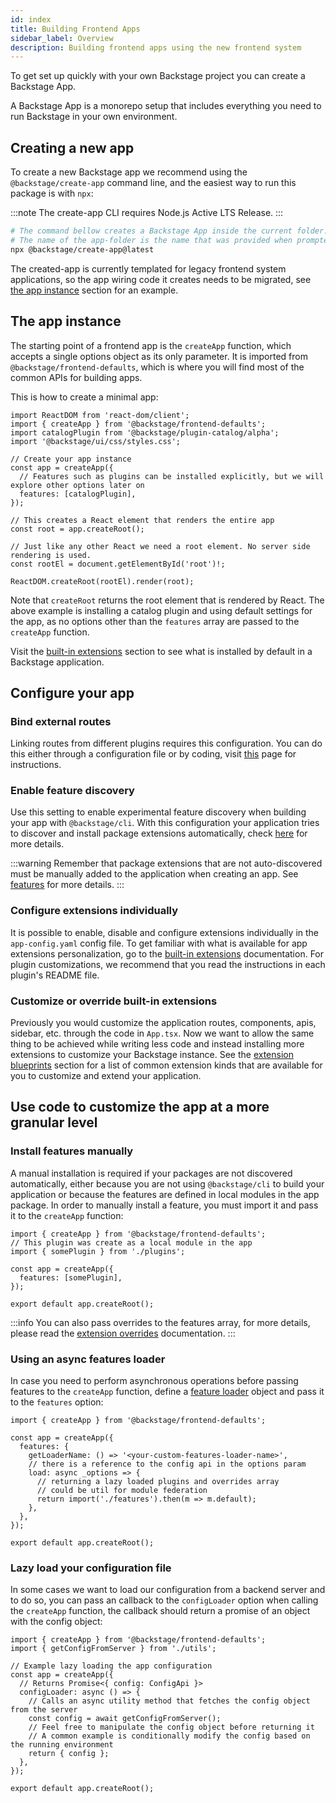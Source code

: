 ```yaml
---
id: index
title: Building Frontend Apps
sidebar_label: Overview
description: Building frontend apps using the new frontend system
---
```


To get set up quickly with your own Backstage project you can create a Backstage App.

A Backstage App is a monorepo setup that includes everything you need to run Backstage in your own environment.

## Creating a new app

To create a new Backstage app we recommend using the `@backstage/create-app` command line, and the easiest way to run this package is with `npx`:

:::note
The create-app CLI requires Node.js Active LTS Release.
:::

```sh
# The command bellow creates a Backstage App inside the current folder.
# The name of the app-folder is the name that was provided when prompted.
npx @backstage/create-app@latest
```

The created-app is currently templated for legacy frontend system applications, so the app wiring code it creates needs to be migrated, see [the app instance](#the-app-instance) section for an example.

## The app instance

The starting point of a frontend app is the `createApp` function, which accepts a single options object as its only parameter. It is imported from `@backstage/frontend-defaults`, which is where you will find most of the common APIs for building apps.

This is how to create a minimal app:

```tsx title="in src/index.ts"
import ReactDOM from 'react-dom/client';
import { createApp } from '@backstage/frontend-defaults';
import catalogPlugin from '@backstage/plugin-catalog/alpha';
import '@backstage/ui/css/styles.css';

// Create your app instance
const app = createApp({
  // Features such as plugins can be installed explicitly, but we will explore other options later on
  features: [catalogPlugin],
});

// This creates a React element that renders the entire app
const root = app.createRoot();

// Just like any other React we need a root element. No server side rendering is used.
const rootEl = document.getElementById('root')!;

ReactDOM.createRoot(rootEl).render(root);
```

Note that `createRoot` returns the root element that is rendered by React. The above example is installing a catalog plugin and using default settings for the app, as no options other than the `features` array are passed to the `createApp` function.

Visit the [built-in extensions](#customize-or-override-built-in-extensions) section to see what is installed by default in a Backstage application.

## Configure your app

### Bind external routes

Linking routes from different plugins requires this configuration. You can do this either through a configuration file or by coding, visit [this](https://backstage.io/docs/frontend-system/architecture/routes#binding-external-route-references) page for instructions.

### Enable feature discovery

Use this setting to enable experimental feature discovery when building your app with `@backstage/cli`. With this configuration your application tries to discover and install package extensions automatically, check [here](../architecture/10-app.md#feature-discovery) for more details.

:::warning
Remember that package extensions that are not auto-discovered must be manually added to the application when creating an app. See [features](#install-features-manually) for more details.
:::

### Configure extensions individually

It is possible to enable, disable and configure extensions individually in the `app-config.yaml` config file. To get familiar with what is available for app extensions personalization, go to the [built-in extensions](./03-built-in-extensions.md) documentation. For plugin customizations, we recommend that you read the instructions in each plugin's README file.

### Customize or override built-in extensions

Previously you would customize the application routes, components, apis, sidebar, etc. through the code in `App.tsx`. Now we want to allow the same thing to be achieved while writing less code and instead installing more extensions to customize your Backstage instance. See the [extension blueprints](../building-plugins/03-common-extension-blueprints.md) section for a list of common extension kinds that are available for you to customize and extend your application.

## Use code to customize the app at a more granular level

### Install features manually

A manual installation is required if your packages are not discovered automatically, either because you are not using `@backstage/cli` to build your application or because the features are defined in local modules in the app package. In order to manually install a feature, you must import it and pass it to the `createApp` function:

```tsx title="packages/app/src/App.tsx"
import { createApp } from '@backstage/frontend-defaults';
// This plugin was create as a local module in the app
import { somePlugin } from './plugins';

const app = createApp({
  features: [somePlugin],
});

export default app.createRoot();
```

:::info
You can also pass overrides to the features array, for more details, please read the [extension overrides](../architecture/25-extension-overrides.md) documentation.
:::

### Using an async features loader

In case you need to perform asynchronous operations before passing features to the `createApp` function, define a [feature loader](https://backstage.io/docs/reference/frontend-defaults.createappfeatureloader/) object and pass it to the `features` option:

```tsx title="packages/app/src/App.tsx"
import { createApp } from '@backstage/frontend-defaults';

const app = createApp({
  features: {
    getLoaderName: () => '<your-custom-features-loader-name>',
    // there is a reference to the config api in the options param
    load: async _options => {
      // returning a lazy loaded plugins and overrides array
      // could be util for module federation
      return import('./features').then(m => m.default);
    },
  },
});

export default app.createRoot();
```

### Lazy load your configuration file

In some cases we want to load our configuration from a backend server and to do so, you can pass an callback to the `configLoader` option when calling the `createApp` function, the callback should return a promise of an object with the config object:

```tsx title="packages/app/src/App.tsx"
import { createApp } from '@backstage/frontend-defaults';
import { getConfigFromServer } from './utils';

// Example lazy loading the app configuration
const app = createApp({
  // Returns Promise<{ config: ConfigApi }>
  configLoader: async () => {
    // Calls an async utility method that fetches the config object from the server
    const config = await getConfigFromServer();
    // Feel free to manipulate the config object before returning it
    // A common example is conditionally modify the config based on the running environment
    return { config };
  },
});

export default app.createRoot();
```
